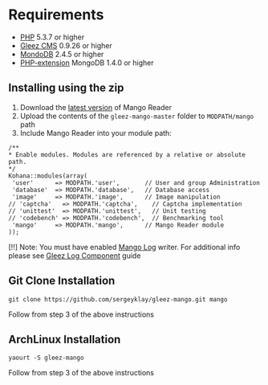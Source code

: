 # Requirements

- [PHP](http://php.net/) 5.3.7 or higher
- [Gleez CMS](http://gleezcms.org/) 0.9.26 or higher
- [MondoDB](http://mongodb.org/) 2.4.5 or higher
- [PHP-extension](http://php.net/manual/en/mongo.installation.php) MongoDB 1.4.0 or higher

## Installing using the zip

1. Download the [latest version](https://github.com/sergeyklay/gleez-mango/archive/master.zip) of Mango Reader
2. Upload the contents of the `gleez-mango-master` folder to `MODPATH/mango` path
3. Include Mango Reader into your module path:
~~~
/**
* Enable modules. Modules are referenced by a relative or absolute path.
*/
Kohana::modules(array(
 'user'      => MODPATH.'user',       // User and group Administration
 'database'  => MODPATH.'database',   // Database access
 'image'     => MODPATH.'image',      // Image manipulation
// 'captcha'   => MODPATH.'captcha',    // Captcha implementation
// 'unittest'  => MODPATH.'unittest',   // Unit testing
// 'codebench' => MODPATH.'codebench',  // Benchmarking tool
 'mango'     => MODPATH.'mango',      // Mango Reader module
));
~~~

[!!] Note: You must have enabled [Mango Log](http://gleezcms.org/guide/api/Log_Mango) writer.
     For additional info please see [Gleez Log Component](http://gleezcms.org/guide/gleez/logging) guide

## Git Clone Installation

~~~
git clone https://github.com/sergeyklay/gleez-mango.git mango
~~~

Follow from step 3 of the above instructions

## ArchLinux Installation

~~~
yaourt -S gleez-mango
~~~

Follow from step 3 of the above instructions
